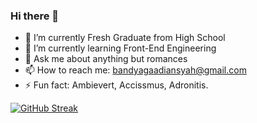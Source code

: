 ### Hi there 👋

- 🔭 I’m currently Fresh Graduate from High School
- 🌱 I’m currently learning Front-End Engineering
- 💬 Ask me about anything but romances
- 📫 How to reach me: bandyagaadiansyah@gmail.com
- ⚡ Fun fact: Ambievert, Accissmus, Adronitis.

[![GitHub Streak](https://streak-stats.demolab.com/basganajaah=DenverCoder1)](https://git.io/streak-stats)
